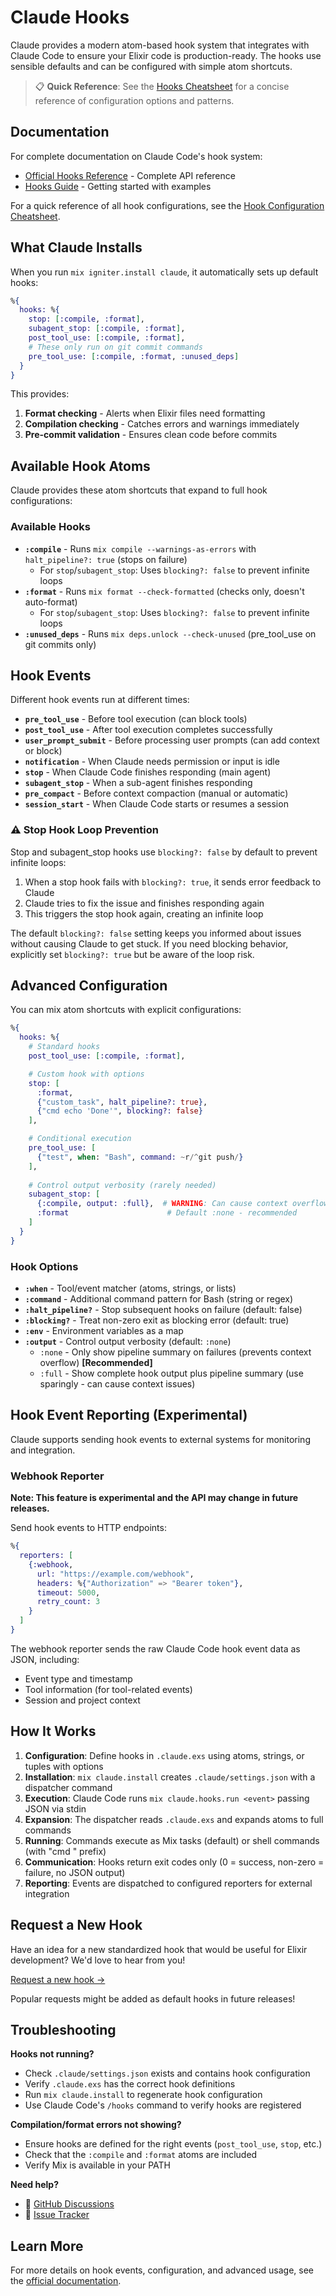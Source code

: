 # Claude Hooks

Claude provides a modern atom-based hook system that integrates with Claude Code to ensure your Elixir code is production-ready. The hooks use sensible defaults and can be configured with simple atom shortcuts.

> 📋 **Quick Reference**: See the [Hooks Cheatsheet](../cheatsheets/hooks.cheatmd) for a concise reference of configuration options and patterns.

## Documentation

For complete documentation on Claude Code's hook system:
- [Official Hooks Reference](https://docs.anthropic.com/en/docs/claude-code/hooks) - Complete API reference
- [Hooks Guide](https://docs.anthropic.com/en/docs/claude-code/hooks-guide) - Getting started with examples

For a quick reference of all hook configurations, see the [Hook Configuration Cheatsheet](../cheatsheets/hooks.cheatmd).

## What Claude Installs

When you run `mix igniter.install claude`, it automatically sets up default hooks:

```elixir
%{
  hooks: %{
    stop: [:compile, :format],
    subagent_stop: [:compile, :format],
    post_tool_use: [:compile, :format],
    # These only run on git commit commands
    pre_tool_use: [:compile, :format, :unused_deps]
  }
}
```

This provides:
1. **Format checking** - Alerts when Elixir files need formatting
2. **Compilation checking** - Catches errors and warnings immediately
3. **Pre-commit validation** - Ensures clean code before commits

## Available Hook Atoms

Claude provides these atom shortcuts that expand to full hook configurations:

### Available Hooks
- **`:compile`** - Runs `mix compile --warnings-as-errors` with `halt_pipeline?: true` (stops on failure)
  - For `stop`/`subagent_stop`: Uses `blocking?: false` to prevent infinite loops
- **`:format`** - Runs `mix format --check-formatted` (checks only, doesn't auto-format)
  - For `stop`/`subagent_stop`: Uses `blocking?: false` to prevent infinite loops
- **`:unused_deps`** - Runs `mix deps.unlock --check-unused` (pre_tool_use on git commits only)

## Hook Events

Different hook events run at different times:

- **`pre_tool_use`** - Before tool execution (can block tools)
- **`post_tool_use`** - After tool execution completes successfully
- **`user_prompt_submit`** - Before processing user prompts (can add context or block)
- **`notification`** - When Claude needs permission or input is idle
- **`stop`** - When Claude Code finishes responding (main agent)
- **`subagent_stop`** - When a sub-agent finishes responding
- **`pre_compact`** - Before context compaction (manual or automatic)
- **`session_start`** - When Claude Code starts or resumes a session

### ⚠️ Stop Hook Loop Prevention

Stop and subagent_stop hooks use `blocking?: false` by default to prevent infinite loops:

1. When a stop hook fails with `blocking?: true`, it sends error feedback to Claude
2. Claude tries to fix the issue and finishes responding again
3. This triggers the stop hook again, creating an infinite loop

The default `blocking?: false` setting keeps you informed about issues without causing Claude to get stuck. If you need blocking behavior, explicitly set `blocking?: true` but be aware of the loop risk.

## Advanced Configuration

You can mix atom shortcuts with explicit configurations:

```elixir
%{
  hooks: %{
    # Standard hooks
    post_tool_use: [:compile, :format],

    # Custom hook with options
    stop: [
      :format,
      {"custom_task", halt_pipeline?: true},
      {"cmd echo 'Done'", blocking?: false}
    ],

    # Conditional execution
    pre_tool_use: [
      {"test", when: "Bash", command: ~r/^git push/}
    ],
    
    # Control output verbosity (rarely needed)
    subagent_stop: [
      {:compile, output: :full},  # WARNING: Can cause context overflow
      :format                      # Default :none - recommended
    ]
  }
}
```

### Hook Options

- **`:when`** - Tool/event matcher (atoms, strings, or lists)
- **`:command`** - Additional command pattern for Bash (string or regex)
- **`:halt_pipeline?`** - Stop subsequent hooks on failure (default: false)
- **`:blocking?`** - Treat non-zero exit as blocking error (default: true)
- **`:env`** - Environment variables as a map
- **`:output`** - Control output verbosity (default: `:none`)
  - `:none` - Only show pipeline summary on failures (prevents context overflow) **[Recommended]**
  - `:full` - Show complete hook output plus pipeline summary (use sparingly - can cause context issues)

## Hook Event Reporting (Experimental)

Claude supports sending hook events to external systems for monitoring and integration.

### Webhook Reporter

**Note: This feature is experimental and the API may change in future releases.**

Send hook events to HTTP endpoints:

```elixir
%{
  reporters: [
    {:webhook,
      url: "https://example.com/webhook",
      headers: %{"Authorization" => "Bearer token"},
      timeout: 5000,
      retry_count: 3
    }
  ]
}
```

The webhook reporter sends the raw Claude Code hook event data as JSON, including:
- Event type and timestamp
- Tool information (for tool-related events)
- Session and project context

## How It Works

1. **Configuration**: Define hooks in `.claude.exs` using atoms, strings, or tuples with options
2. **Installation**: `mix claude.install` creates `.claude/settings.json` with a dispatcher command
3. **Execution**: Claude Code runs `mix claude.hooks.run <event>` passing JSON via stdin
4. **Expansion**: The dispatcher reads `.claude.exs` and expands atoms to full commands
5. **Running**: Commands execute as Mix tasks (default) or shell commands (with "cmd " prefix)
6. **Communication**: Hooks return exit codes only (0 = success, non-zero = failure, no JSON output)
7. **Reporting**: Events are dispatched to configured reporters for external integration

## Request a New Hook

Have an idea for a new standardized hook that would be useful for Elixir development? We'd love to hear from you!

[Request a new hook →](https://github.com/bradleygolden/claude/issues/new?title=Hook%20Request:%20[Name]&body=**Hook%20Name:**%20%0A**Mix%20Task%20or%20Command:**%20%0A**Use%20Case:**%20%0A**Which%20Events:**%20%0A%0APlease%20describe%20what%20this%20hook%20would%20do%20and%20why%20it%20would%20be%20useful%20for%20Elixir%20developers.)

Popular requests might be added as default hooks in future releases!

## Troubleshooting

**Hooks not running?**
- Check `.claude/settings.json` exists and contains hook configuration
- Verify `.claude.exs` has the correct hook definitions
- Run `mix claude.install` to regenerate hook configuration
- Use Claude Code's `/hooks` command to verify hooks are registered

**Compilation/format errors not showing?**
- Ensure hooks are defined for the right events (`post_tool_use`, `stop`, etc.)
- Check that the `:compile` and `:format` atoms are included
- Verify Mix is available in your PATH

**Need help?**
- 💬 [GitHub Discussions](https://github.com/bradleygolden/claude/discussions)
- 🐛 [Issue Tracker](https://github.com/bradleygolden/claude/issues)

## Learn More

For more details on hook events, configuration, and advanced usage, see the [official documentation](https://docs.anthropic.com/en/docs/claude-code/hooks).
